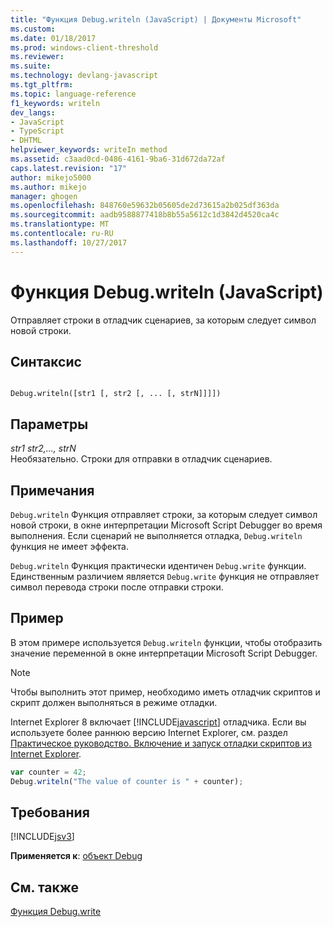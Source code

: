 ```yaml
---
title: "Функция Debug.writeln (JavaScript) | Документы Microsoft"
ms.custom: 
ms.date: 01/18/2017
ms.prod: windows-client-threshold
ms.reviewer: 
ms.suite: 
ms.technology: devlang-javascript
ms.tgt_pltfrm: 
ms.topic: language-reference
f1_keywords: writeln
dev_langs:
- JavaScript
- TypeScript
- DHTML
helpviewer_keywords: writeIn method
ms.assetid: c3aad0cd-0486-4161-9ba6-31d672da72af
caps.latest.revision: "17"
author: mikejo5000
ms.author: mikejo
manager: ghogen
ms.openlocfilehash: 848760e59632b05605de2d73615a2b025df363da
ms.sourcegitcommit: aadb9588877418b8b55a5612c1d3842d4520ca4c
ms.translationtype: MT
ms.contentlocale: ru-RU
ms.lasthandoff: 10/27/2017
---
```

# <a name="debugwriteln-function-javascript"></a>Функция Debug.writeln (JavaScript)
Отправляет строки в отладчик сценариев, за которым следует символ новой строки.  
  
## <a name="syntax"></a>Синтаксис  
  
```  
  
Debug.writeln([str1 [, str2 [, ... [, strN]]]])  
```  
  
## <a name="parameters"></a>Параметры  
 *str1 str2,..., strN*  
 Необязательно. Строки для отправки в отладчик сценариев.  
  
## <a name="remarks"></a>Примечания  
 `Debug.writeln` Функция отправляет строки, за которым следует символ новой строки, в окне интерпретации Microsoft Script Debugger во время выполнения. Если сценарий не выполняется отладка, `Debug.writeln` функция не имеет эффекта.  
  
 `Debug.writeln` Функция практически идентичен `Debug.write` функции. Единственным различием является `Debug.write` функция не отправляет символ перевода строки после отправки строки.  
  
## <a name="example"></a>Пример  
 В этом примере используется `Debug.writeln` функции, чтобы отобразить значение переменной в окне интерпретации Microsoft Script Debugger.  
  
> [!NOTE]
>  Чтобы выполнить этот пример, необходимо иметь отладчик скриптов и скрипт должен выполняться в режиме отладки.  
>   
>  Internet Explorer 8 включает [!INCLUDE[javascript](../../javascript/includes/javascript-md.md)] отладчика. Если вы используете более раннюю версию Internet Explorer, см. раздел [Практическое руководство. Включение и запуск отладки скриптов из Internet Explorer](http://go.microsoft.com/fwlink/?LinkId=133801).  
  
```JavaScript  
var counter = 42;  
Debug.writeln("The value of counter is " + counter);  
```  
  
## <a name="requirements"></a>Требования  
 [!INCLUDE[jsv3](../../javascript/reference/includes/jsv3-md.md)]  
  
 **Применяется к**: [объект Debug](../../javascript/reference/debug-object-javascript.md)  
  
## <a name="see-also"></a>См. также  
 [Функция Debug.write](../../javascript/reference/debug-write-function-javascript.md)